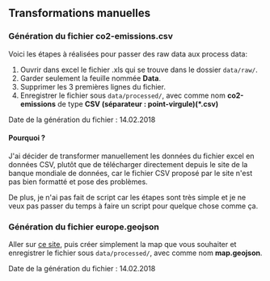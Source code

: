 ## Transformations manuelles

### Génération du fichier co2-emissions.csv
Voici les étapes à réalisées pour passer des raw data aux process data:

1. Ouvrir dans excel le fichier .xls qui se trouve dans le dossier `data/raw/`.
2. Garder seulement la feuille nommée **Data**.
3. Supprimer les 3 premières lignes du fichier.
4. Enregistrer le fichier sous `data/processed/`, avec comme nom **co2-emissions** de type **CSV (séparateur : point-virgule)(\*.csv)**

Date de la génération du fichier : 14.02.2018

#### Pourquoi ?
J'ai décider de transformer manuellement les données du fichier excel en données CSV, plutôt que de télécharger directement depuis le site de la banque mondiale de données, car le fichier CSV proposé par le site n'est pas bien formatté et pose des problèmes.

De plus, je n'ai pas fait de script car les étapes sont très simple et je ne veux pas passer du temps à faire un script pour quelque chose comme ça.

### Génération du fichier europe.geojson
Aller sur [ce site](https://geojson-maps.ash.ms), puis créer simplement la map que vous souhaiter et enregistrer le fichier sous `data/processed/`, avec comme nom **map.geojson**.

Date de la génération du fichier : 14.02.2018